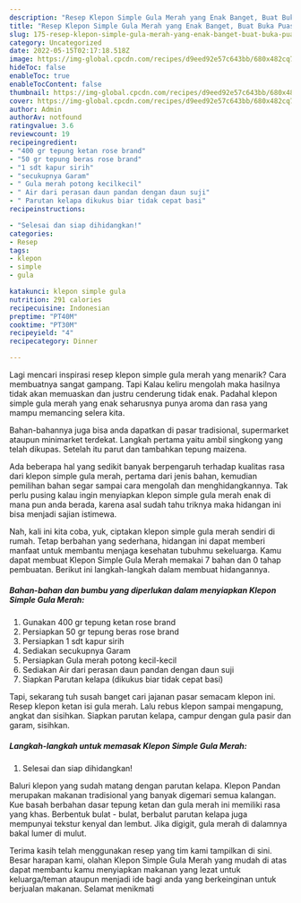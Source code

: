 ```yaml
---
description: "Resep Klepon Simple Gula Merah yang Enak Banget, Buat Buka Puasa Enak Banget"
title: "Resep Klepon Simple Gula Merah yang Enak Banget, Buat Buka Puasa Enak Banget"
slug: 175-resep-klepon-simple-gula-merah-yang-enak-banget-buat-buka-puasa-enak-banget
category: Uncategorized
date: 2022-05-15T02:17:18.518Z
image: https://img-global.cpcdn.com/recipes/d9eed92e57c643bb/680x482cq70/klepon-simple-gula-merah-foto-resep-utama.jpg
hideToc: false
enableToc: true
enableTocContent: false
thumbnail: https://img-global.cpcdn.com/recipes/d9eed92e57c643bb/680x482cq70/klepon-simple-gula-merah-foto-resep-utama.jpg
cover: https://img-global.cpcdn.com/recipes/d9eed92e57c643bb/680x482cq70/klepon-simple-gula-merah-foto-resep-utama.jpg
author: Admin
authorAv: notfound
ratingvalue: 3.6
reviewcount: 19
recipeingredient:
- "400 gr tepung ketan rose brand"
- "50 gr tepung beras rose brand"
- "1 sdt kapur sirih"
- "secukupnya Garam"
- " Gula merah potong kecilkecil"
- " Air dari perasan daun pandan dengan daun suji"
- " Parutan kelapa dikukus biar tidak cepat basi"
recipeinstructions:

- "Selesai dan siap dihidangkan!"
categories:
- Resep
tags:
- klepon
- simple
- gula

katakunci: klepon simple gula 
nutrition: 291 calories
recipecuisine: Indonesian
preptime: "PT40M"
cooktime: "PT30M"
recipeyield: "4"
recipecategory: Dinner

---
```



Lagi mencari inspirasi resep klepon simple gula merah yang menarik? Cara membuatnya sangat gampang. Tapi Kalau keliru mengolah maka hasilnya tidak akan memuaskan dan justru cenderung tidak enak. Padahal klepon simple gula merah yang enak seharusnya punya aroma dan rasa yang mampu memancing selera kita.


Bahan-bahannya juga bisa anda dapatkan di pasar tradisional, supermarket ataupun minimarket terdekat. Langkah pertama yaitu ambil singkong yang telah dikupas. Setelah itu parut dan tambahkan tepung maizena.

Ada beberapa hal yang sedikit banyak berpengaruh terhadap kualitas rasa dari klepon simple gula merah, pertama dari jenis bahan, kemudian pemilihan bahan segar sampai cara mengolah dan menghidangkannya. Tak perlu pusing kalau ingin menyiapkan klepon simple gula merah enak di mana pun anda berada, karena asal sudah tahu triknya maka hidangan ini bisa menjadi sajian istimewa.


Nah, kali ini kita coba, yuk, ciptakan klepon simple gula merah sendiri di rumah. Tetap berbahan yang sederhana, hidangan ini dapat memberi manfaat untuk membantu menjaga kesehatan tubuhmu sekeluarga. Kamu dapat membuat Klepon Simple Gula Merah memakai 7 bahan dan 0 tahap pembuatan. Berikut ini langkah-langkah dalam membuat hidangannya.

<!--inarticleads1-->

##### Bahan-bahan dan bumbu yang diperlukan dalam menyiapkan Klepon Simple Gula Merah:

1. Gunakan 400 gr tepung ketan rose brand
1. Persiapkan 50 gr tepung beras rose brand
1. Persiapkan 1 sdt kapur sirih
1. Sediakan secukupnya Garam
1. Persiapkan  Gula merah potong kecil-kecil
1. Sediakan  Air dari perasan daun pandan dengan daun suji
1. Siapkan  Parutan kelapa (dikukus biar tidak cepat basi)


Tapi, sekarang tuh susah banget cari jajanan pasar semacam klepon ini. Resep klepon ketan isi gula merah. Lalu rebus klepon sampai mengapung, angkat dan sisihkan. Siapkan parutan kelapa, campur dengan gula pasir dan garam, sisihkan. 

<!--inarticleads2-->

##### Langkah-langkah untuk memasak Klepon Simple Gula Merah:


1. Selesai dan siap dihidangkan!

Baluri klepon yang sudah matang dengan parutan kelapa. Klepon Pandan merupakan makanan tradisional yang banyak digemari semua kalangan. Kue basah berbahan dasar tepung ketan dan gula merah ini memiliki rasa yang khas. Berbentuk bulat - bulat, berbalut parutan kelapa juga mempunyai tekstur kenyal dan lembut. Jika digigit, gula merah di dalamnya bakal lumer di mulut. 

Terima kasih telah menggunakan resep yang tim kami tampilkan di sini. Besar harapan kami, olahan Klepon Simple Gula Merah yang mudah di atas dapat membantu kamu menyiapkan makanan yang lezat untuk keluarga/teman ataupun menjadi ide bagi anda yang berkeinginan untuk berjualan makanan. Selamat menikmati
